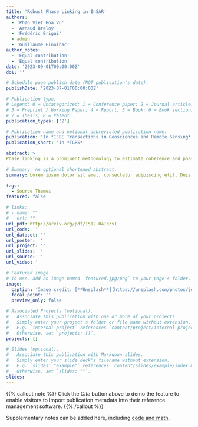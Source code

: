 ```yaml
---
title: 'Robust Phase Linking in InSAR'
authors:
  - 'Phan Viet Hoa Vu'
  - 'Arnaud Breloy'
  - 'Frédéric Brigui'
  - admin
  - 'Guillaume Ginolhac'
author_notes:
  - 'Equal contribution'
  - 'Equal contribution'
date: '2023-09-01T00:00:00Z'
doi: ''

# Schedule page publish date (NOT publication's date).
publishDate: '2023-07-01T00:00:00Z'

# Publication type.
# Legend: 0 = Uncategorized; 1 = Conference paper; 2 = Journal article;
# 3 = Preprint / Working Paper; 4 = Report; 5 = Book; 6 = Book section;
# 7 = Thesis; 8 = Patent
publication_types: ['2']

# Publication name and optional abbreviated publication name.
publication: 'In *IEEE Transactions in Geosciences and Remote Sensing*'
publication_short: 'In *TGRS*'

abstract: > 
Phase linking is a prominent methodology to estimate coherence and phase difference in interferometric synthetic aperture radar. This method is driven by a maximum likelihood estimation approach, which allows to fully exploit all the possible interferograms from a time series. Its performance is, however, known to be affected by the accuracy of the covariance matrix estimation step, which usually requires to introduce additional prior information on its structure when there is a small sample support (spatial window). Moreover, most phase linking algorithms are built upon the sample covariance matrix, due to the assumption of an underlying Gaussian distribution. In a scenario where SAR data is high resolution, or when the study area is spatially heterogeneous (e.g., urban area), this assumption can also limit the accuracy of the covariance matrix estimation step. Considering the two aforementioned issues, we introduce alternative statistical models, whose maximum likelihood estimators then yield new phase linking algorithms. In order to be robust to non-Gaussian data, we consider the use of a more general model of scaled mixture of Gaussian. To address small sample support issues, we also generalize this approach to a possibly low-rank structured covariance matrix. A unified algorithm to perform phase linking given these models is then derived and validated by simulations and a real data case (Sentinel-1 data).

# Summary. An optional shortened abstract.
summary: Lorem ipsum dolor sit amet, consectetur adipiscing elit. Duis posuere tellus ac convallis placerat. Proin tincidunt magna sed ex sollicitudin condimentum.

tags:
  - Source Themes
featured: false

# links:
# - name: ""
#   url: ""
url_pdf: http://arxiv.org/pdf/1512.04133v1
url_code: ''
url_dataset: ''
url_poster: ''
url_project: ''
url_slides: ''
url_source: ''
url_video: ''

# Featured image
# To use, add an image named `featured.jpg/png` to your page's folder.
image:
  caption: 'Image credit: [**Unsplash**](https://unsplash.com/photos/jdD8gXaTZsc)'
  focal_point: ''
  preview_only: false

# Associated Projects (optional).
#   Associate this publication with one or more of your projects.
#   Simply enter your project's folder or file name without extension.
#   E.g. `internal-project` references `content/project/internal-project/index.md`.
#   Otherwise, set `projects: []`.
projects: []

# Slides (optional).
#   Associate this publication with Markdown slides.
#   Simply enter your slide deck's filename without extension.
#   E.g. `slides: "example"` references `content/slides/example/index.md`.
#   Otherwise, set `slides: ""`.
slides:
---
```


{{% callout note %}}
Click the _Cite_ button above to demo the feature to enable visitors to import publication metadata into their reference management software.
{{% /callout %}}

Supplementary notes can be added here, including [code and math](https://wowchemy.com/docs/content/writing-markdown-latex/).
